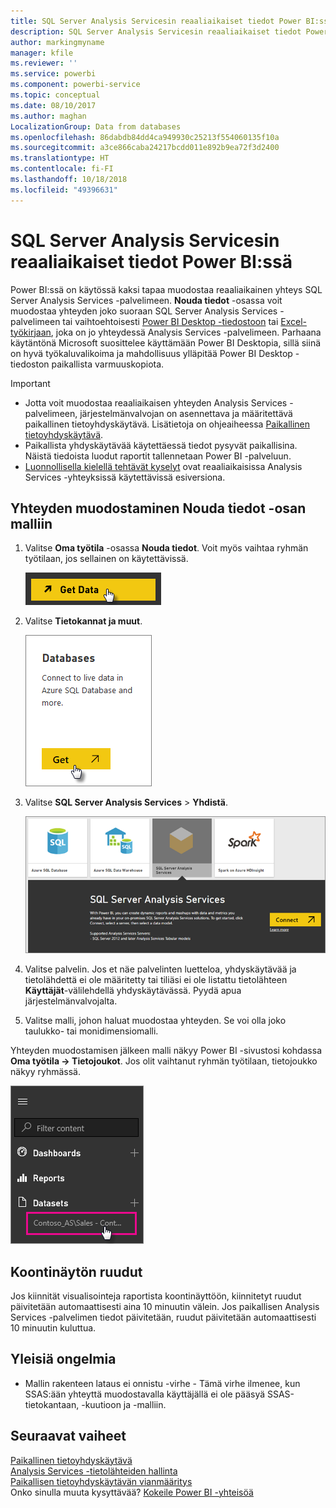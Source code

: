 ```yaml
---
title: SQL Server Analysis Servicesin reaaliaikaiset tiedot Power BI:ssä
description: SQL Server Analysis Servicesin reaaliaikaiset tiedot Power BI:ssä Tämä toteutetaan yritysyhdyskäytävää varten määritetyn tietolähteen avulla.
author: markingmyname
manager: kfile
ms.reviewer: ''
ms.service: powerbi
ms.component: powerbi-service
ms.topic: conceptual
ms.date: 08/10/2017
ms.author: maghan
LocalizationGroup: Data from databases
ms.openlocfilehash: 86dabdb84dd4ca949930c25213f554060135f10a
ms.sourcegitcommit: a3ce866caba24217bcdd011e892b9ea72f3d2400
ms.translationtype: HT
ms.contentlocale: fi-FI
ms.lasthandoff: 10/18/2018
ms.locfileid: "49396631"
---
```

# <a name="sql-server-analysis-services-live-data-in-power-bi"></a>SQL Server Analysis Servicesin reaaliaikaiset tiedot Power BI:ssä
Power BI:ssä on käytössä kaksi tapaa muodostaa reaaliaikainen yhteys SQL Server Analysis Services -palvelimeen. **Nouda tiedot** -osassa voit muodostaa yhteyden joko suoraan SQL Server Analysis Services -palvelimeen tai vaihtoehtoisesti [Power BI Desktop -tiedostoon](service-desktop-files.md) tai [Excel-työkirjaan](service-excel-workbook-files.md), joka on jo yhteydessä Analysis Services -palvelimeen. Parhaana käytäntönä Microsoft suosittelee käyttämään Power BI Desktopia, sillä siinä on hyvä työkaluvalikoima ja mahdollisuus ylläpitää Power BI Desktop -tiedoston paikallista varmuuskopiota.

 >[!IMPORTANT]
 >* Jotta voit muodostaa reaaliaikaisen yhteyden Analysis Services -palvelimeen, järjestelmänvalvojan on asennettava ja määritettävä paikallinen tietoyhdyskäytävä. Lisätietoja on ohjeaiheessa [Paikallinen tietoyhdyskäytävä](service-gateway-onprem.md).
 >* Paikallista yhdyskäytävää käytettäessä tiedot pysyvät paikallisina.  Näistä tiedoista luodut raportit tallennetaan Power BI -palveluun. 
 >* [Luonnollisella kielellä tehtävät kyselyt](service-q-and-a-direct-query.md) ovat reaaliaikaisissa Analysis Services -yhteyksissä käytettävissä esiversiona.

## <a name="to-connect-to-a-model-from-get-data"></a>Yhteyden muodostaminen Nouda tiedot -osan malliin
1. Valitse **Oma työtila** -osassa **Nouda tiedot**. Voit myös vaihtaa ryhmän työtilaan, jos sellainen on käytettävissä.
   
   ![](media/sql-server-analysis-services-tabular-data/connecttoas_getdatabutton.png)
2. Valitse **Tietokannat ja muut**.
   
   ![](media/sql-server-analysis-services-tabular-data/connecttoas_getdata_1.png)
3. Valitse **SQL Server Analysis Services**  >  **Yhdistä**. 
   
   ![](media/sql-server-analysis-services-tabular-data/connecttoas_getdata_2.png)
4. Valitse palvelin. Jos et näe palvelinten luetteloa, yhdyskäytävää ja tietolähdettä ei ole määritetty tai tiliäsi ei ole listattu tietolähteen **Käyttäjät**-välilehdellä yhdyskäytävässä. Pyydä apua järjestelmänvalvojalta.
5. Valitse malli, johon haluat muodostaa yhteyden. Se voi olla joko taulukko- tai monidimensiomalli.

Yhteyden muodostamisen jälkeen malli näkyy Power BI -sivustosi kohdassa **Oma työtila -> Tietojoukot**. Jos olit vaihtanut ryhmän työtilaan, tietojoukko näkyy ryhmässä.

![](media/sql-server-analysis-services-tabular-data/connecttoas_dataset_5.png)

## <a name="dashboard-tiles"></a>Koontinäytön ruudut
Jos kiinnität visualisointeja raportista koontinäyttöön, kiinnitetyt ruudut päivitetään automaattisesti aina 10 minuutin välein. Jos paikallisen Analysis Services -palvelimen tiedot päivitetään, ruudut päivitetään automaattisesti 10 minuutin kuluttua.

## <a name="common-issues"></a>Yleisiä ongelmia

* Mallin rakenteen lataus ei onnistu -virhe - Tämä virhe ilmenee, kun SSAS:ään yhteyttä muodostavalla käyttäjällä ei ole pääsyä SSAS-tietokantaan, -kuutioon ja -malliin.

## <a name="next-steps"></a>Seuraavat vaiheet
[Paikallinen tietoyhdyskäytävä](service-gateway-onprem.md)  
[Analysis Services -tietolähteiden hallinta](service-gateway-enterprise-manage-ssas.md)  
[Paikallisen tietoyhdyskäytävän vianmääritys](service-gateway-onprem-tshoot.md)  
Onko sinulla muuta kysyttävää? [Kokeile Power BI -yhteisöä](http://community.powerbi.com/)